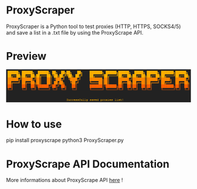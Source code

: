 # ProxyScraper
ProxyScraper is a Python tool to test proxies (HTTP, HTTPS, SOCKS4/5) and save a list in a .txt file by using the ProxyScrape API.
# Preview 
![](https://github.com/Maous-B/ProxyScraper/blob/main/ProxyScraper.png?raw=true)
# How to use
pip install proxyscrape
python3 ProxyScraper.py
# ProxyScrape API Documentation
More informations about ProxyScrape API [here](https://pypi.org/project/proxyscrape/) !

